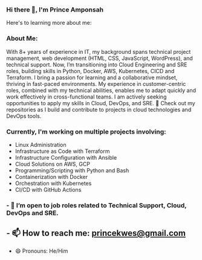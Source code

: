 ### Hi there 👋, I'm Prince Amponsah
Here's to learning more about me:

### About Me:

With 8+ years of experience in IT, my background spans technical project management, web development (HTML, CSS, JavaScript, WordPress), and technical support. Now, I’m transitioning into Cloud Engineering and SRE roles, building skills in Python, Docker, AWS, Kubernetes, CICD and Terraform.
I bring a passion for learning and a collaborative mindset, thriving in fast-paced environments. 
My experience in customer-centric roles, combined with my technical abilities, enables me to adapt quickly and work effectively in cross-functional teams. I am actively seeking opportunities to apply my skills in Cloud, DevOps, and SRE.
📂 Check out my repositories as I build and contribute to projects in cloud technologies and DevOps tools.

### Currently, I'm working on multiple projects involving: ###

- Linux Administration
- Infrastructure as Code with Terraform
- Infrastructure Configuration with Ansible
- Cloud Solutions on AWS, GCP
- Programming/Scripting with Python and Bash
- Containerization with Docker
- Orchestration with Kubernetes
-  CI/CD with GitHub Actions
  
### - 👯 I’m open to job roles related to Technical Support, Cloud, DevOps and SRE.

## - 📫 How to reach me: <a href="mailto:princekwes@gmail.com">princekwes@gmail.com</a>
- 😄 Pronouns: He/Him

